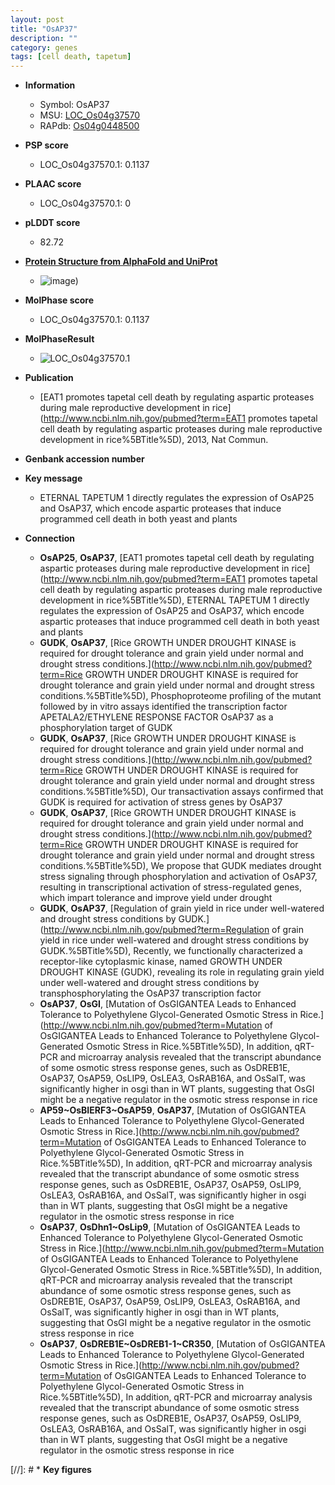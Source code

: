 ```yaml
---
layout: post
title: "OsAP37"
description: ""
category: genes
tags: [cell death, tapetum]
---
```


* **Information**  
    + Symbol: OsAP37  
    + MSU: [LOC_Os04g37570](http://rice.plantbiology.msu.edu/cgi-bin/ORF_infopage.cgi?orf=LOC_Os04g37570)  
    + RAPdb: [Os04g0448500](http://rapdb.dna.affrc.go.jp/viewer/gbrowse_details/irgsp1?name=Os04g0448500)  

* **PSP score**  
    + LOC_Os04g37570.1: 0.1137 

* **PLAAC score**  
    + LOC_Os04g37570.1: 0 

* **pLDDT score**
    + 82.72

* **[Protein Structure from AlphaFold and UniProt](https://www.uniprot.org/uniprotkb/Q7XV21/entry#structure)**
    + ![image](https://ricepsp.github.io/images/Q7/AF-Q7XV21-F1.png))

* **MolPhase score**
    + LOC_Os04g37570.1: 0.1137

* **MolPhaseResult**
    + ![LOC_Os04g37570.1](https://ricepsp.github.io/pictures/LOC_Os04g/LOC_Os04g37570.1.png)

* **Publication**  
    + [EAT1 promotes tapetal cell death by regulating aspartic proteases during male reproductive development in rice](http://www.ncbi.nlm.nih.gov/pubmed?term=EAT1 promotes tapetal cell death by regulating aspartic proteases during male reproductive development in rice%5BTitle%5D), 2013, Nat Commun.

* **Genbank accession number**  

* **Key message**  
    + ETERNAL TAPETUM 1 directly regulates the expression of OsAP25 and OsAP37, which encode aspartic proteases that induce programmed cell death in both yeast and plants

* **Connection**  
    + __OsAP25__, __OsAP37__, [EAT1 promotes tapetal cell death by regulating aspartic proteases during male reproductive development in rice](http://www.ncbi.nlm.nih.gov/pubmed?term=EAT1 promotes tapetal cell death by regulating aspartic proteases during male reproductive development in rice%5BTitle%5D), ETERNAL TAPETUM 1 directly regulates the expression of OsAP25 and OsAP37, which encode aspartic proteases that induce programmed cell death in both yeast and plants
    + __GUDK__, __OsAP37__, [Rice GROWTH UNDER DROUGHT KINASE is required for drought tolerance and grain yield under normal and drought stress conditions.](http://www.ncbi.nlm.nih.gov/pubmed?term=Rice GROWTH UNDER DROUGHT KINASE is required for drought tolerance and grain yield under normal and drought stress conditions.%5BTitle%5D), Phosphoproteome profiling of the mutant followed by in vitro assays identified the transcription factor APETALA2/ETHYLENE RESPONSE FACTOR OsAP37 as a phosphorylation target of GUDK
    + __GUDK__, __OsAP37__, [Rice GROWTH UNDER DROUGHT KINASE is required for drought tolerance and grain yield under normal and drought stress conditions.](http://www.ncbi.nlm.nih.gov/pubmed?term=Rice GROWTH UNDER DROUGHT KINASE is required for drought tolerance and grain yield under normal and drought stress conditions.%5BTitle%5D), Our transactivation assays confirmed that GUDK is required for activation of stress genes by OsAP37
    + __GUDK__, __OsAP37__, [Rice GROWTH UNDER DROUGHT KINASE is required for drought tolerance and grain yield under normal and drought stress conditions.](http://www.ncbi.nlm.nih.gov/pubmed?term=Rice GROWTH UNDER DROUGHT KINASE is required for drought tolerance and grain yield under normal and drought stress conditions.%5BTitle%5D), We propose that GUDK mediates drought stress signaling through phosphorylation and activation of OsAP37, resulting in transcriptional activation of stress-regulated genes, which impart tolerance and improve yield under drought
    + __GUDK__, __OsAP37__, [Regulation of grain yield in rice under well-watered and drought stress conditions by GUDK.](http://www.ncbi.nlm.nih.gov/pubmed?term=Regulation of grain yield in rice under well-watered and drought stress conditions by GUDK.%5BTitle%5D), Recently, we functionally characterized a receptor-like cytoplasmic kinase, named GROWTH UNDER DROUGHT KINASE (GUDK), revealing its role in regulating grain yield under well-watered and drought stress conditions by transphosphorylating the OsAP37 transcription factor
    + __OsAP37__, __OsGI__, [Mutation of OsGIGANTEA Leads to Enhanced Tolerance to Polyethylene Glycol-Generated Osmotic Stress in Rice.](http://www.ncbi.nlm.nih.gov/pubmed?term=Mutation of OsGIGANTEA Leads to Enhanced Tolerance to Polyethylene Glycol-Generated Osmotic Stress in Rice.%5BTitle%5D), In addition, qRT-PCR and microarray analysis revealed that the transcript abundance of some osmotic stress response genes, such as OsDREB1E, OsAP37, OsAP59, OsLIP9, OsLEA3, OsRAB16A, and OsSalT, was significantly higher in osgi than in WT plants, suggesting that OsGI might be a negative regulator in the osmotic stress response in rice
    + __AP59~OsBIERF3~OsAP59__, __OsAP37__, [Mutation of OsGIGANTEA Leads to Enhanced Tolerance to Polyethylene Glycol-Generated Osmotic Stress in Rice.](http://www.ncbi.nlm.nih.gov/pubmed?term=Mutation of OsGIGANTEA Leads to Enhanced Tolerance to Polyethylene Glycol-Generated Osmotic Stress in Rice.%5BTitle%5D), In addition, qRT-PCR and microarray analysis revealed that the transcript abundance of some osmotic stress response genes, such as OsDREB1E, OsAP37, OsAP59, OsLIP9, OsLEA3, OsRAB16A, and OsSalT, was significantly higher in osgi than in WT plants, suggesting that OsGI might be a negative regulator in the osmotic stress response in rice
    + __OsAP37__, __OsDhn1~OsLip9__, [Mutation of OsGIGANTEA Leads to Enhanced Tolerance to Polyethylene Glycol-Generated Osmotic Stress in Rice.](http://www.ncbi.nlm.nih.gov/pubmed?term=Mutation of OsGIGANTEA Leads to Enhanced Tolerance to Polyethylene Glycol-Generated Osmotic Stress in Rice.%5BTitle%5D), In addition, qRT-PCR and microarray analysis revealed that the transcript abundance of some osmotic stress response genes, such as OsDREB1E, OsAP37, OsAP59, OsLIP9, OsLEA3, OsRAB16A, and OsSalT, was significantly higher in osgi than in WT plants, suggesting that OsGI might be a negative regulator in the osmotic stress response in rice
    + __OsAP37__, __OsDREB1E~OsDREB1-1~CR350__, [Mutation of OsGIGANTEA Leads to Enhanced Tolerance to Polyethylene Glycol-Generated Osmotic Stress in Rice.](http://www.ncbi.nlm.nih.gov/pubmed?term=Mutation of OsGIGANTEA Leads to Enhanced Tolerance to Polyethylene Glycol-Generated Osmotic Stress in Rice.%5BTitle%5D), In addition, qRT-PCR and microarray analysis revealed that the transcript abundance of some osmotic stress response genes, such as OsDREB1E, OsAP37, OsAP59, OsLIP9, OsLEA3, OsRAB16A, and OsSalT, was significantly higher in osgi than in WT plants, suggesting that OsGI might be a negative regulator in the osmotic stress response in rice

[//]: # * **Key figures**  


